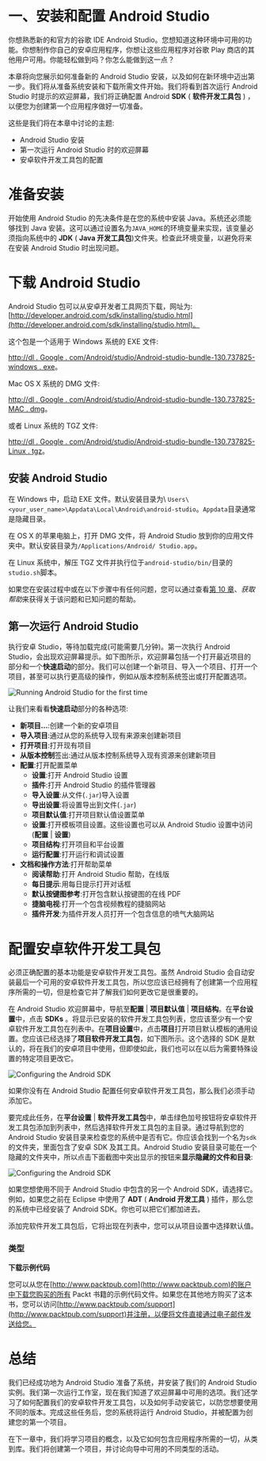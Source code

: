 # 一、安装和配置 Android Studio

你想熟悉新的和官方的谷歌 IDE Android Studio。您想知道这种环境中可用的功能。你想制作你自己的安卓应用程序，你想让这些应用程序对谷歌 Play 商店的其他用户可用。你能轻松做到吗？你怎么能做到这一点？

本章将向您展示如何准备新的 Android Studio 安装，以及如何在新环境中迈出第一步。我们将从准备系统安装和下载所需文件开始。我们将看到首次运行 Android Studio 时提示的欢迎屏幕，我们将正确配置 Android **SDK** ( **软件开发工具包** ) ，以便您为创建第一个应用程序做好一切准备。

这些是我们将在本章中讨论的主题:

*   Android Studio 安装
*   第一次运行 Android Studio 时的欢迎屏幕
*   安卓软件开发工具包的配置

# 准备安装

开始使用 Android Studio 的先决条件是在您的系统中安装 Java。系统还必须能够找到 Java 安装。这可以通过设置名为`JAVA_HOME`的环境变量来实现，该变量必须指向系统中的 **JDK** ( **Java 开发工具包**)文件夹。检查此环境变量，以避免将来在安装 Android Studio 时出现问题。

# 下载 Android Studio

Android Studio 包可以从安卓开发者工具网页下载，网址为:[http://developer.android.com/sdk/installing/studio.html](http://developer.android.com/sdk/installing/studio.html)。

这个包是一个适用于 Windows 系统的 EXE 文件:

[http://dl . Google . com/Android/studio/Android-studio-bundle-130.737825-windows . exe](http://dl.google.com/android/studio/android-studio-bundle-130.737825-windows.exe)。

Mac OS X 系统的 DMG 文件:

[http://dl . Google . com/Android/studio/Android-studio-bundle-130.737825-MAC . dmg](http://dl.google.com/android/studio/android-studio-bundle-130.737825-mac.dmg)。

或者 Linux 系统的 TGZ 文件:

[http://dl . Google . com/Android/studio/Android-studio-bundle-130.737825-Linux . tgz](http://dl.google.com/android/studio/android-studio-bundle-130.737825-linux.tgz)。

## 安装 Android Studio

在 Windows 中，启动 EXE 文件。默认安装目录为\ `Users\<your_user_name>\Appdata\Local\Android\android-studio`。`Appdata`目录通常是隐藏目录。

在 OS X 的苹果电脑上，打开 DMG 文件，将 Android Studio 放到你的应用文件夹中。默认安装目录为`/Applications/Android/ Studio.app`。

在 Linux 系统中，解压 TGZ 文件并执行位于`android-studio/bin/`目录的`studio.sh`脚本。

如果您在安装过程中或在以下步骤中有任何问题，您可以通过查看[第 10 章](10.html "Chapter 10. Getting Help")、*获取帮助*来获得关于该问题和已知问题的帮助。

## 第一次运行 Android Studio

执行安卓 Studio，等待加载完成(可能需要几分钟)。第一次执行 Android Studio，会出现欢迎屏幕提示。如下图所示，欢迎屏幕包括一个打开最近项目的部分和一个**快速启动**的部分。我们可以创建一个新项目、导入一个项目、打开一个项目，甚至可以执行更高级的操作，例如从版本控制系统签出或打开配置选项。

![Running Android Studio for the first time](img/5273OS_01_01.jpg)

让我们来看看**快速启动**部分的各种选项:

*   **新项目...**:创建一个新的安卓项目
*   **导入项目**:通过从您的系统导入现有来源来创建新项目
*   **打开项目**:打开现有项目
*   **从版本控制**签出:通过从版本控制系统导入现有资源来创建新项目
*   **配置**:打开配置菜单
    *   **设置**:打开 Android Studio 设置
    *   **插件**:打开 Android Studio 的插件管理器
    *   **导入设置**:从文件(`.jar`)导入设置
    *   **导出设置**:将设置导出到文件(`.jar`)
    *   **项目默认值**:打开项目默认值设置菜单
    *   **设置**:打开模板项目设置。这些设置也可以从 Android Studio 设置中访问(**配置** | **设置**)
    *   **项目结构**:打开项目和平台设置
    *   **运行配置**:打开运行和调试设置
*   **文档和操作方法**:打开帮助菜单
    *   **阅读帮助**:打开 Android Studio 帮助，在线版
    *   **每日提示**:用每日提示打开对话框
    *   **默认按键图参考**:打开包含默认按键图的在线 PDF
    *   **捷脑电视**:打开一个包含视频教程的捷脑网站
    *   **插件开发**:为插件开发人员打开一个包含信息的喷气大脑网站

# 配置安卓软件开发工具包

必须正确配置的基本功能是安卓软件开发工具包。虽然 Android Studio 会自动安装最后一个可用的安卓软件开发工具包，所以您应该已经拥有了创建第一个应用程序所需的一切，但是检查它并了解我们如何更改它是很重要的。

在 Android Studio 欢迎屏幕中，导航至**配置** | **项目默认值** | **项目结构**。在**平台设置**中，点击 **SDKs** 。将显示已安装的软件开发工具包列表，您应该至少有一个安卓软件开发工具包在列表中。在**项目设置**中，点击**项目**打开项目默认模板的通用设置。您应该已经选择了**项目软件开发工具包**，如下图所示。这个选择的 SDK 是默认的，将在我们的安卓项目中使用，但即使如此，我们也可以在以后为需要特殊设置的特定项目更改它。

![Configuring the Android SDK](img/5273OS_01_02.jpg)

如果你没有在 Android Studio 配置任何安卓软件开发工具包，那么我们必须手动添加它。

要完成此任务，在**平台设置** | **软件开发工具包**中，单击绿色加号按钮将安卓软件开发工具包添加到列表中，然后选择软件开发工具包的主目录。通过导航到您的 Android Studio 安装目录来检查您的系统中是否有它。你应该会找到一个名为`sdk`的文件夹，里面包含了安卓 SDK 及其工具。Android Studio 安装目录可能在一个隐藏的文件夹中，所以点击下面截图中突出显示的按钮来**显示隐藏的文件和目录**:

![Configuring the Android SDK](img/5273OS_01_03.jpg)

如果您想使用不同于 Android Studio 中包含的另一个 Android SDK，请选择它。例如，如果您之前在 Eclipse 中使用了 **ADT** ( **Android 开发工具** ) 插件，那么您的系统中已经安装了 Android SDK。你也可以把它们都加进去。

添加完软件开发工具包后，它将出现在列表中，您可以从项目设置中选择默认值。

### 类型

**下载示例代码**

您可以从您在[http://www.packtpub.com](http://www.packtpub.com)的账户中下载您购买的所有 Packt 书籍的示例代码文件。如果您在其他地方购买了这本书，您可以访问[http://www.packtpub.com/support](http://www.packtpub.com/support)并注册，以便将文件直接通过电子邮件发送给您。

# 总结

我们已经成功地为 Android Studio 准备了系统，并安装了我们的 Android Studio 实例。我们第一次运行工作室，现在我们知道了欢迎屏幕中可用的选项。我们还学习了如何配置我们的安卓软件开发工具包，以及如何手动安装它，以防您想要使用不同的版本。完成这些任务后，您的系统将运行 Android Studio，并被配置为创建您的第一个项目。

在下一章中，我们将学习项目的概念，以及它如何包含应用程序所需的一切，从类到库。我们将创建第一个项目，并讨论向导中可用的不同类型的活动。